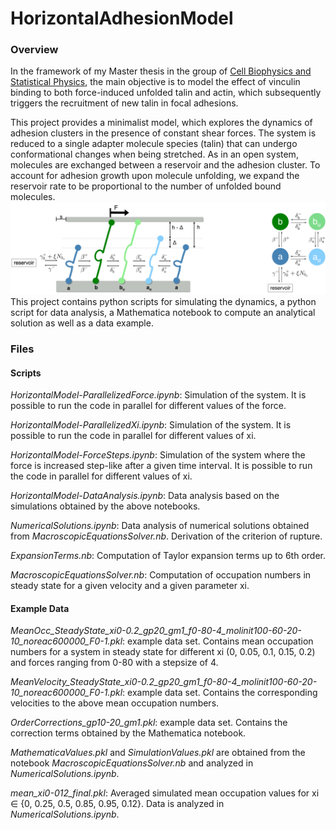 # HorizontalAdhesionModel

### Overview

In the framework of my Master thesis in the group of [Cell Biophysics and Statistical Physics](https://www.biostatphys.vetmed.uni-muenchen.de/index.html), the main objective is to model the effect
of vinculin binding to both force-induced unfolded talin and actin, which subsequently
triggers the recruitment of new talin in focal adhesions.

This project provides a minimalist model, which explores the dynamics of adhesion clusters in the presence of constant shear forces. The system is reduced to a single adapter molecule species (talin) that can undergo conformational changes
when being stretched. As in an open system, molecules are exchanged between a reservoir
and the adhesion cluster. To account for adhesion growth upon molecule unfolding, we
expand the reservoir rate to be proportional to the number of unfolded bound molecules.
![ Sketch of the horizontal model.](HorizontalModel2.png)
This project contains python scripts for simulating the dynamics, a python script for data analysis, a Mathematica notebook to compute an analytical solution as well as a data example.

### Files
#### Scripts
*HorizontalModel-ParallelizedForce.ipynb*: 
Simulation of the system. It is possible to run the code in parallel for different values of the force.

*HorizontalModel-ParallelizedXi.ipynb*:
Simulation of the system. It is possible to run the code in parallel for different values of xi.

*HorizontalModel-ForceSteps.ipynb*:
Simulation of the system where the force is increased step-like after a given time interval. It is possible to run the code in parallel for different values of xi.

*HorizontalModel-DataAnalysis.ipynb*:
Data analysis based on the simulations obtained by the above notebooks.

*NumericalSolutions.ipynb*:
Data analysis of numerical solutions obtained from *MacroscopicEquationsSolver.nb*. Derivation of the criterion of rupture.

*ExpansionTerms.nb*:
Computation of Taylor expansion terms up to 6th order.

*MacroscopicEquationsSolver.nb*:
Computation of occupation numbers in steady state for a given velocity and a given parameter xi.

#### Example Data
*MeanOcc_SteadyState_xi0-0.2_gp20_gm1_f0-80-4_molinit100-60-20-10_noreac600000_F0-1.pkl*:
example data set. Contains mean occupation numbers for a system in steady state for different xi (0, 0.05, 0.1, 0.15, 0.2) and forces ranging from 0-80 with a stepsize of 4.

*MeanVelocity_SteadyState_xi0-0.2_gp20_gm1_f0-80-4_molinit100-60-20-10_noreac600000_F0-1.pkl*:
example data set. Contains the corresponding velocities to the above mean occupation numbers.

*OrderCorrections_gp10-20_gm1.pkl*:
example data set. Contains the correction terms obtained by the Mathematica notebook.

*MathematicaValues.pkl* and *SimulationValues.pkl* are obtained from the notebook *MacroscopicEquationsSolver.nb* and analyzed in *NumericalSolutions.ipynb*.

*mean_xi0-012_final.pkl*:
Averaged simulated mean occupation values for xi $\in$ {0, 0.25, 0.5, 0.85, 0.95, 0.12}. Data is analyzed in *NumericalSolutions.ipynb*.